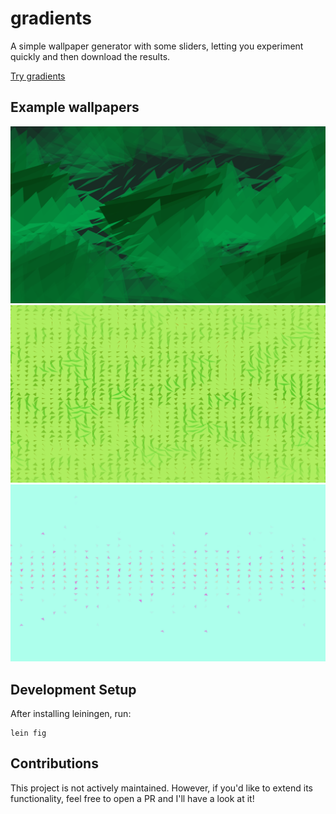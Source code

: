 # gradients

A simple wallpaper generator with some sliders, letting you experiment quickly and then download the results.

[Try gradients](https://raffomania.github.io/gradients/)

## Example wallpapers

<img src="https://raw.githubusercontent.com/raffomania/gradients/master/docs/examples/1.png">
<img src="https://raw.githubusercontent.com/raffomania/gradients/master/docs/examples/2.png">
<img src="https://raw.githubusercontent.com/raffomania/gradients/master/docs/examples/3.png">

## Development Setup

After installing leiningen, run:

    lein fig

## Contributions

This project is not actively maintained. However, if you'd like to extend its functionality, feel free to open a PR and I'll have a look at it!

